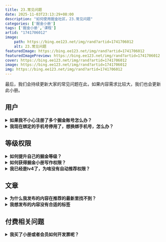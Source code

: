 ```yaml
---
title: 23.常见问题
date: 2025-11-03T23:13:29+08:00
description: "如何使用掘金社区，23.常见问题"
categories: ['掘金小册']
tags: ['掘金小册','课程']
artid: "1741706012"
image:
    path: https://bing.ee123.net/img/rand?artid=1741706012
    alt: 23.常见问题
featuredImage: https://bing.ee123.net/img/rand?artid=1741706012
featuredImagePreview: https://bing.ee123.net/img/rand?artid=1741706012
cover: https://bing.ee123.net/img/rand?artid=1741706012
image: https://bing.ee123.net/img/rand?artid=1741706012
img: https://bing.ee123.net/img/rand?artid=1741706012
---
```



最后，我们会持续更新大家的常见问题在此，如果内容需求比较大，我们也会更新此小册。

## 用户

<details>
<summary>
<strong>如果我不小心注册了多个掘金账号怎么办？</strong>
</summary>
<p>

掘金目前的账号体系中支持第三方注册，但如果要发表内容，都必须添加**手机号**。但是掘金早期的业务中有许多未认证的账号，因此对于老用户不小心注册多账号是一个比较复杂的处理流程：

- 我们尚未有账号合并的功能
- 可以在 APP去尝试注销其中你不用的账号
- 如果出现了一个账号购买了小册，一个账号是日常使用的情况，迁移暂时困难
- 如果你不方便，你也可以联系官方来处理，请你发送邮件到 feedback@xitu.io 邮箱。
    - 邮件内容包含： 
        - 你的个人账户主页链接（举例：https://juejin.cn/user/852876722177533）
        - 你要注销账号绑定的相关信息
- 这里也说一声抱歉，后续我们会专门就此问题提升账户系统解决

</p>
</details>

<details>
<summary>
<strong>我现在绑定的手机号停用了，想换绑手机号，怎么办？</strong>
</summary>
<p>

- 请你发送邮件到 feedback@xitu.io 邮箱。
- 邮件内容包含 
    - 你的个人账户主页链接（举例：https://juejin.cn/user/852876722177533）
    - 你原来的手机号xxxx、新的手机号


</p>
</details>



## 等级权限

<details>
<summary>
<strong>如何提升自己的掘金等级？</strong>
</summary>
<p>

生产更多优质的专栏，并让他获得更多的阅读数与点赞数。目前，只有原创专栏会计作掘力值的增长，沸点、分享的点赞阅读是无法增长掘力值的。

- [了解掘金：🏆 掘力值、等级与权限
](https://juejin.cn/book/6844733795329900551/section/6844733795371843597)

</p>
</details>

<details>
<summary>
<strong>如何获得掘金小册写作权限？</strong>
</summary>
<p>

获得掘金小册权限，需要您的掘力值提升到 10000 以上，获得 `Lv5` 等级。或者，请访问《[如何写一本掘金小册](https://juejin.cn/book/6844723704639782920)》并通过正规申请渠道申请掘金小册。

- [了解掘金：🏆 掘力值、等级与权限
](https://juejin.cn/book/6844733795329900551/section/6844733795371843597)
- 《[如何写一本掘金小册](https://juejin.cn/book/6844723704639782920)》

</p>
</details>

<details>
<summary>
<strong>我已经是lv4了，为啥没有自动推荐权限？</strong>
</summary>
<p>

- 近期掘金升级了创作者权益相关的规则和机制，上线之后也受到了大家的广泛关注。但是上线后，我们也遇到了很多掘友和反馈和吐槽。笔记和更文等水文和低质量内容频繁被推上首页，更有甚者，日更占楼贴也会自动进行推荐。
- 目前掘金的推荐加入二层过滤机制，对于自动推荐但是不符合推荐标准的内容进行人工干预。

</p>
</details>

## 文章

<details>
<summary>
<strong>为什么我发布的内容在推荐的最新里找不到？</strong>
</summary>
<p>

每个用户生产的内容需要根据其掘力值与影响因子的高低才能进入推荐列表。如果想让您的的内容尽快被推荐，则需要您生产更多、更好地内容。如果您的掘力值提升到 5000 即 `Lv4` 等级以上，您发布的内容会直接进入推荐列表。

而关注您的人，可以在关注入口中直接阅读您的内容，因而获得更多粉丝很有价值！

- [了解掘金：🏆 掘力值、等级与权限
](https://juejin.cn/book/6844733795329900551/section/6844733795371843597)
- [使用掘金：🔥 如何让你的文章获得更多曝光和认可](https://juejin.cn/book/6844733795329900551/section/6844733795380232206)
- [使用掘金：👮‍♀️掘金的内容审核和推荐规则](https://juejin.cn/book/6844733795329900551/section/6876001660431400967)
- [使用掘金：❎ 违规文章是什么样的，有哪些处罚措施？](https://juejin.cn/book/6844733795329900551/section/6844733795380232200)
- 添加我们小编微信：`chnyifan` 他会协助你。

</p>
</details>

<details>
<summary>
<strong>我想发布的内容没有合适的标签</strong>
</summary>
<p>

目前，掘金的标签体系是封闭的，有小编们管理。因而，当您发布的内容没有合适的标签时，可以直接反馈给我们的小编。但是，请务必注意，掘金的标签是定义内容的核心数据，因而比较杂乱、模糊的标签不会被添加。

- [使用掘金：🔥 如何让你的文章获得更多曝光和认可](https://juejin.cn/book/6844733795329900551/section/6844733795380232206)
- [使用掘金：💬 如何给掘金社区提建议 & Bug](https://juejin.cn/book/6844733795329900551/section/6844733795384442893)

- 添加我们小编微信：`chnyifan` 他会协助你。

</p>
</details>


## 付费相关问题

<details>
<summary>
<strong>我买了小册或者会员如何开发票呢？</strong>
</summary>
<p>
目前，购买小册和会员都是可以开发票的，如果你要开发票，你可以填写以下问卷：
    
- [发票申请链接](https://wenjuan.feishu.cn/m?t=s4bEwCnPlpyi-hxgc)
</p>
</details>

